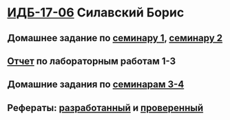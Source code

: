 # [ИДБ-17-06](https://github.com/stankin/design-part-1/wiki/list-idb-17-06) Силавский Борис

## Домашнее задание по [семинару 1](https://github.com/stankin/design-part-1/wiki/sem1), [семинару 2](https://github.com/stankin/design-part-1/wiki/sem2)

## [Отчет](https://github.com/BorisSilav/proektirovanie/wiki/%D0%9B%D0%B0%D0%B1%D0%BE%D1%80%D0%B0%D1%82%D0%BE%D1%80%D0%BD%D1%8B%D0%B5-%D1%80%D0%B0%D0%B1%D0%BE%D1%82%D1%8B-1-3) по лабораторным работам 1-3

## Домашние задания по [семинарам 3-4](https://github.com/BorisSilav/proektirovanie/wiki/%D0%A1%D0%B5%D0%BC%D0%B8%D0%BD%D0%B0%D1%80%D1%8B-3,-4)

## Рефераты: [разработанный](https://github.com/stankin/design-part-1/wiki/exam08-4) и [проверенный](https://github.com/stankin/design-part-1/wiki/exam01-4)
